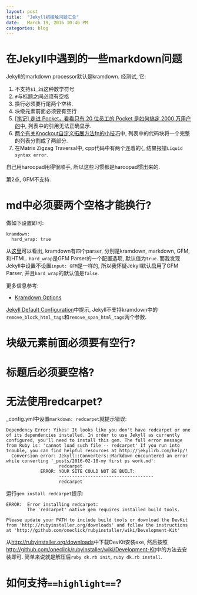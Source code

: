 ```yaml
---
layout: post
title:  "Jekyll初接触问题汇总"
date:   March 19, 2016 10:46 PM
categories: blog
---
```


# 在Jekyll中遇到的一些markdown问题
Jekyll的markdown processor默认是kramdown. 经测试, 它:
1. 不支持`$1_2$`这种数学符号
2. `#`与标题之间必须有空格
3. 换行必须要行尾两个空格.
4. 块级元素前面必须要有空行
5. [[笔记] 走进 Pocket，看看只有 20 位员工的 Pocket 是如何搞定 2000 万用户的](/startup/2016/01/24/pocket.html)中, 列表中的引用无法正确显示.
6. [两个有关Knockout自定义拓展方法fn的小技巧](/javascript,/knockout/2016/02/06/two-tips-about-knockout-custom-function.html)中, 列表中的代码块将一个完整的列表分割成了两部分.
7. 在Matrix Zigzag Traversal中, cpp代码中有两个连着的`{`, 结果报错`Liquid syntax error`.

自己用haroopad用得很顺手, 所以这些习惯都是haroopad惯出来的.

第2点, GFM不支持.

# md中必须要两个空格才能换行?
做如下设置即可:
```
kramdown:
  hard_wrap: true
```

从[这里](http://kramdown.gettalong.org/parser/gfm.html)可以看出, kramdown有四个parser, 分别是kramdown, markdown, GFM, 和HTML.
`hard_wrap`是GFM Parser的一个配置选项, 默认值为`true`.
而我发现Jekyll中设置不设置`input: GFM`是一样的, 所以我怀疑Jekyll默认启用了GFM Parser, 并且`hard_wrap`的默认值是`false`.

更多信息参考:
* [Kramdown Options](http://kramdown.gettalong.org/options.html)

[Jekyll Default Configuration](https://jekyllrb.com/docs/configuration/#default-configuration)中提示, Jekyll不支持kramdown中的`remove_block_html_tags`和`remove_span_html_tags`两个参数.

# 块级元素前面必须要有空行?

# 标题后必须要空格?

# 无法使用redcarpet?
_config.yml中设置`markdown: redcarpet`就提示错误:

```
Dependency Error: Yikes! It looks like you don't have redcarpet or one of its dependencies installed. In order to use Jekyll as currently configured, you'll need to install this gem. The full error message from Ruby is: 'cannot load such file -- redcarpet' If you run into trouble, you can find helpful resources at http://jekyllrb.com/help/!
  Conversion error: Jekyll::Converters::Markdown encountered an error while converting '_posts/2016-02-18-my first ps work.md':
                    redcarpet
             ERROR: YOUR SITE COULD NOT BE BUILT:
                    ------------------------------------
                    redcarpet
```

运行`gem install redcarpet`提示:

```
ERROR:  Error installing redcarpet:
        The 'redcarpet' native gem requires installed build tools.

Please update your PATH to include build tools or download the DevKit
from 'http://rubyinstaller.org/downloads' and follow the instructions
at 'http://github.com/oneclick/rubyinstaller/wiki/Development-Kit'
```

从<http://rubyinstaller.org/downloads>中下载DevKit安装exe, 然后按照<http://github.com/oneclick/rubyinstaller/wiki/Development-Kit>中的方法去安装即可. 简单来说就是解压后`ruby dk.rb init`, `ruby dk.rb install`.

# 如何支持`==highlight==`?